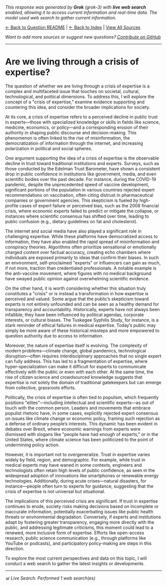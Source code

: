 <!-- 
Generated by: grok
Model: grok-3
Prompt type: default
Tools enabled: True
Generated at: 2025-06-30T22:51:34.967908
-->

*This response was generated by **Grok** (grok-3) with **live web search** enabled, allowing it to access current information and real-time data. The model used web search to gather current information.*

[← Back to Question README](README.md) | [← Back to Index](../README.md) | [View All Sources](../allsources.md)

*Want to add more sources or suggest new questions? [Contribute on GitHub](https://github.com/justinwest/SuggestedSources)*

---

# Are we living through a crisis of expertise?

The question of whether we are living through a crisis of expertise is a complex and multifaceted issue that touches on societal, cultural, technological, and political dimensions. To address this, I will explore the concept of a "crisis of expertise," examine evidence supporting and countering this idea, and consider the broader implications for society.

At its core, a crisis of expertise refers to a perceived decline in public trust in experts—those with specialized knowledge or skills in fields like science, medicine, economics, or policy—and a corresponding erosion of their authority in shaping public discourse and decision-making. This phenomenon is often linked to the rise of misinformation, the democratization of information through the internet, and increasing polarization in political and social spheres.

One argument supporting the idea of a crisis of expertise is the observable decline in trust toward traditional institutions and experts. Surveys, such as those conducted by the Edelman Trust Barometer, have shown a consistent drop in public confidence in institutions like government, media, and even scientific bodies over the past decade. For instance, during the COVID-19 pandemic, despite the unprecedented speed of vaccine development, significant portions of the population in various countries rejected expert recommendations on vaccination, often citing distrust in pharmaceutical companies or government agencies. This skepticism is fueled by high-profile cases of expert failure or perceived bias, such as the 2008 financial crisis, where economic experts failed to predict or mitigate the collapse, or instances where scientific consensus has shifted over time, leading to public confusion (e.g., dietary guidelines on fat and cholesterol).

The internet and social media have also played a significant role in challenging expertise. While these platforms have democratized access to information, they have also enabled the rapid spread of misinformation and conspiracy theories. Algorithms often prioritize sensational or emotionally charged content over factual accuracy, creating echo chambers where individuals are exposed primarily to ideas that confirm their biases. In such an environment, self-proclaimed "experts" or influencers can gain as much, if not more, traction than credentialed professionals. A notable example is the anti-vaccine movement, where figures with no medical background have swayed public opinion against overwhelming scientific evidence.

On the other hand, it is worth considering whether this situation truly constitutes a "crisis" or is instead a transformation in how expertise is perceived and valued. Some argue that the public’s skepticism toward experts is not entirely unfounded and can be seen as a healthy demand for transparency and accountability. Historically, experts have not always been infallible; they have been influenced by political agendas, corporate interests, or cultural biases. The Tuskegee Syphilis Study, for instance, is a stark reminder of ethical failures in medical expertise. Today’s public may simply be more aware of these historical missteps and more empowered to question authority due to access to information.

Moreover, the nature of expertise itself is evolving. The complexity of modern problems—climate change, global pandemics, technological disruption—often requires interdisciplinary approaches that no single expert can fully address. This has led to a fragmentation of expertise, where hyper-specialization can make it difficult for experts to communicate effectively with the public or even with each other. At the same time, the rise of citizen science and crowdsourced knowledge suggests that expertise is not solely the domain of traditional gatekeepers but can emerge from collective, grassroots efforts.

Politically, the crisis of expertise is often tied to populism, which frequently positions "elites"—including intellectual and scientific experts—as out of touch with the common person. Leaders and movements that embrace populist rhetoric have, in some cases, explicitly rejected expert consensus on issues like climate change or economic policy, framing such rejection as a defense of ordinary people’s interests. This dynamic has been evident in debates over Brexit, where economic warnings from experts were dismissed with slogans like "people have had enough of experts," or in the United States, where climate science has been politicized to the point of undermining policy action.

However, it is important not to overgeneralize. Trust in expertise varies widely by field, region, and demographic. For example, while trust in medical experts may have waned in some contexts, engineers and technologists often retain high levels of public confidence, as seen in the widespread adoption of innovations like smartphones or renewable energy technologies. Additionally, during acute crises—natural disasters, for instance—people often turn to experts for guidance, suggesting that the crisis of expertise is not universal but situational.

The implications of this perceived crisis are significant. If trust in expertise continues to erode, society risks making decisions based on incomplete or inaccurate information, potentially exacerbating issues like public health threats or environmental degradation. Conversely, if experts and institutions adapt by fostering greater transparency, engaging more directly with the public, and addressing legitimate criticisms, this moment could lead to a renewed, more inclusive form of expertise. Efforts like open-access research, public science communication (e.g., through platforms like YouTube or podcasts), and participatory policy-making are steps in this direction.

To explore the most current perspectives and data on this topic, I will conduct a web search to gather the latest insights or developments.



---
*📊 Live Search: Performed 1 web search(es)*